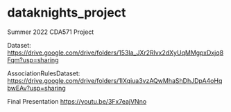 # dataknights_project
Summer 2022 CDA571 Project

Dataset:
https://drive.google.com/drive/folders/153la_JXr2Rlvx2dXyUqMMgpxDxjq8Fqm?usp=sharing

AssociationRulesDataset:
https://drive.google.com/drive/folders/1lXqiua3vzAQwMhaShDhJDpA4oHqbwEAv?usp=sharing

Final Presentation
https://youtu.be/3Fx7eajVNno

